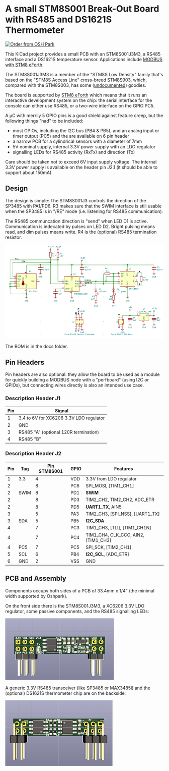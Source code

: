 # A small STM8S001 Break-Out Board with RS485 and DS1621S Thermometer

[![Order from OSH Park](https://oshpark.com/assets/badge-5b7ec47045b78aef6eb9d83b3bac6b1920de805e9a0c227658eac6e19a045b9c.png)](https://oshpark.com/shared_projects/a3nZiniE)

This KiCad project provides a small PCB with an STM8S001J3M3, a RS485 interface and a DS1621S temperature sensor. Applications include [MODBUS with STM8 eForth](https://github.com/TG9541/stm8ef-modbus).

The STM8S001J3M3 is a member of the "STM8S Low Density" family that's based on the "STM8S Access Line" cross-breed STM8S903, which, compared with the STM8S003, has some ([undocumented](https://github.com/TG9541/stm8ef/wiki/STM8-Low-Density-Devices#stm8s001j3)) goodies.

The board is supported by [STM8 eForth](https://github.com/TG9541/stm8ef/) which means that it runs an interactive development system on the chip: the serial interface for the console can either use RS485, or a two-wire interface on the GPIO PC5.

A µC with merrily 5 GPIO pins is a good shield against feature creep, but the following things "had" to be included:

* most GPIOs, including the I2C bus (PB4 & PB5), and an analog input or timer output (PC5) and the are available on 6 pin header
* a narrow PCB for a cylindrical sensors with a diameter of 7mm
* 5V nominal supply, internal 3.3V power supply with an LDO regulator
* signalling LEDs for RS485 activity (RxTx) and direction (Tx)

Care should be taken not to exceed 6V input supply voltage. The internal 3.3V power supply is available on the header pin J2.1 (it should be able to support about 150mA).

## Design

The design is simple: The STM8S001J3 controls the direction of the SP3485 with PA1/PD6. R3 makes sure that the SWIM interface is still usable when the SP3485 is in "/RE" mode (i.e. listening for RS485 communication).

The RS485 communcation direction is "send" when LED D1 is active. Communication is indecated by pulses on LED D2. Bright pulsing means read, and dim pulses means write. R4 is the (optional) RS485 termination resistor.

![STM8S001J3 RS485 schematics](doc/STM8S001J3_RS485_sch.png)

The BOM is in the docs folder.

## Pin Headers

Pin headers are also optional: they allow the board to be used as a module for quickly building a MODBUS node with a "perfboard" (using I2C or GPIOs), but connecting wires directly is also an intended use case.

### Description Header J1
Pin|Signal
-|-
1|3.4 to 6V for XC6206 3.3V LDO regulator
2|GND
3|RS485 "A" (optional 120R termination)
4|RS485 "B"

### Description Header J2
Pin|Tag|Pin STM8S001|GPIO|Features
-|-|-|-|-
1|3.3|4|VDD|3.3V from LDO regulator
2||8|PC6 | SPI_MOSI, [TIM1_CH1]
2|SWIM|8|PD1 | **SWIM**
2||8|PD3 | TIM2_CH2, TIM2_CH2, ADC_ETR
2||8|PD5 | **UART1_TX**, AIN5
3||5|PA3 | TIM2_CH3, [SPI_NSS], [UART1_TX]
3|SDA|5|PB5 | **I2C_SDA**
4||7|PC3 | TIM1_CH3, [TLI], [TIM1_CH1N]
4||7|PC4 | TIM1_CH4, CLK_CCO, AIN2, [TIM1_CH3]
4|PC5|7|PC5 | SPI_SCK, [TIM2_CH1]
5|SCL|6|PB4 | **I2C_SCL**, [ADC_ETR]
6|GND|2|VSS|GND

## PCB and Assembly

Components occupy both sides of a PCB of 33.4mm x 1/4" (the minimal width supported by Oshpark).

On the front side there is the STM8S001J3M3, a XC6206 3.3V LDO regulator, some passive components, and the RS485 signalling LEDs:

![STM8S001J3 RS485 schematics](doc/STM8S001J3_RS485_front.png)

A generic 3.3V RS485 transceiver (like SP3485 or MAX3485l) and the (optional) DS1621S thermometer chip are on the backside:

![STM8S001J3 RS485 schematics](doc/STM8S001J3_RS485_back.png)
